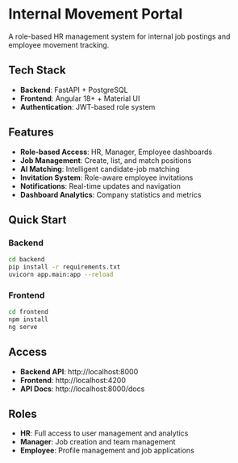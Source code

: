 # Internal Movement Portal

A role-based HR management system for internal job postings and employee movement tracking.

## Tech Stack

- **Backend**: FastAPI + PostgreSQL
- **Frontend**: Angular 18+ + Material UI
- **Authentication**: JWT-based role system

## Features

- **Role-based Access**: HR, Manager, Employee dashboards
- **Job Management**: Create, list, and match positions
- **AI Matching**: Intelligent candidate-job matching
- **Invitation System**: Role-aware employee invitations
- **Notifications**: Real-time updates and navigation
- **Dashboard Analytics**: Company statistics and metrics

## Quick Start

### Backend
```bash
cd backend
pip install -r requirements.txt
uvicorn app.main:app --reload
```

### Frontend
```bash
cd frontend
npm install
ng serve
```

## Access

- **Backend API**: http://localhost:8000
- **Frontend**: http://localhost:4200
- **API Docs**: http://localhost:8000/docs

## Roles

- **HR**: Full access to user management and analytics
- **Manager**: Job creation and team management
- **Employee**: Profile management and job applications
